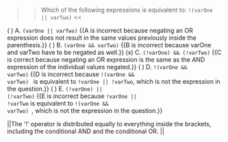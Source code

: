 >>Which of the following expressions is equivalent to:
<code>!(varOne || varTwo)</code> <<

( ) A. <code>(varOne || varTwo)</code> {{A is incorrect because negating an OR expression does not result in the same values previously inside the parenthesis.}}
( ) B. <code>(varOne &amp;&amp; varTwo)</code> {{B is incorrect because varOne and varTwo have to be negated as well.}}
(x) C. <code>(!varOne) &amp;&amp; (!varTwo)</code> {{C is correct because negating an OR expression is the same as the AND expression of the individual values negated.}}
( ) D. <code>!(varOne &amp;&amp; varTwo)</code> {{D is incorrect because <code>!(varOne &amp;&amp; varTwo) </code> is equivalent to <code>!varOne || !varTwo</code>, which is not the expression in the question.}}
( ) E. <code>(!varOne) || (!varTwo)</code> {{E is incorrect because <code>!varOne || !varTwo</code> is equivalent to <code>!(varOne &amp;&amp; varTwo) </code>, which is not the expression in the question.}}

||The '!' operator is distributed equally to everything inside the brackets, including the conditional AND and the conditional OR. ||
